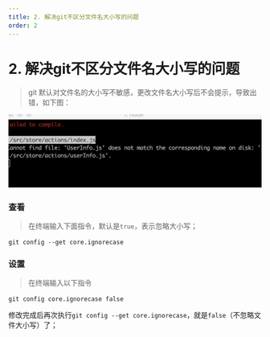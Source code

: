 ```yaml
---
title: 2. 解决git不区分文件名大小写的问题
order: 2
---
```

# 2. 解决git不区分文件名大小写的问题

> git 默认对文件名的大小写不敏感，更改文件名大小写后不会提示，导致出错，如下图：

![039577e1ccdb434d6860a30b9af59d43](./image/48132F62-0FFA-44C5-B683-ABFC19D7873E.webp)


### 查看

> 在终端输入下面指令，默认是`true`，表示忽略大小写；

```
git config --get core.ignorecase
```
### 设置

> 在终端输入以下指令

```
git config core.ignorecase false
```

修改完成后再次执行`git config --get core.ignorecase`，就是`false`（不忽略文件大小写）了；
